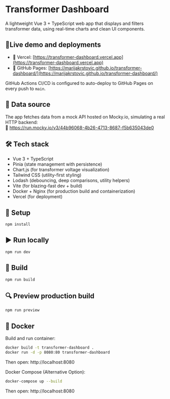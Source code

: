 # Transformer Dashboard

A lightweight Vue 3 + TypeScript web app that displays and filters transformer data, using real-time charts and clean UI components.

## 🚀Live demo and deployments

- 🔗 Vercel: [https://transformer-dashboard.vercel.app](https://transformer-dashboard.vercel.app)
- 🔗 GitHub Pages: [https://marijakrstovic.github.io/transformer-dashboard/](https://marijakrstovic.github.io/transformer-dashboard/)

GitHub Actions CI/CD is configured to auto-deploy to GitHub Pages on every push to `main`.


## 📡 Data source

The app fetches data from a mock API hosted on Mocky.io, simulating a real HTTP backend:  
🔗 https://run.mocky.io/v3/44b96068-4b26-4713-8687-f5b635043de0

## 🛠 Tech stack
* Vue 3 + TypeScript
* Pinia (state management with persistence)
* Chart.js (for transformer voltage visualization)
* Tailwind CSS (utility-first styling)
* Lodash (debouncing, deep comparisons, utility helpers)
* Vite (for blazing-fast dev + build)
* Docker + Nginx (for production build and containerization)
* Vercel (for deployment)

## 🚀 Setup

```bash
npm install
```

## ▶️ Run locally

```bash
npm run dev
```

## 🧱 Build

```bash
npm run build
```

## 🔍 Preview production build

```bash
npm run preview
```

## 🐳 Docker

Build and run container:

```bash
docker build -t transformer-dashboard .
docker run -d -p 8080:80 transformer-dashboard
```
Then open: http://localhost:8080

Docker Compose (Alternative Option):

```bash
docker-compose up --build
```
Then open: http://localhost:8080